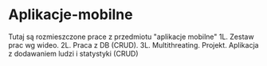 # Aplikacje-mobilne

Tutaj są rozmieszczone prace z przedmiotu "aplikacje mobilne"
1L. Zestaw prac wg wideo.
2L. Praca z DB (CRUD).
3L. Multithreating.
Projekt. Aplikacja z dodawaniem ludzi i statystyki (CRUD)
